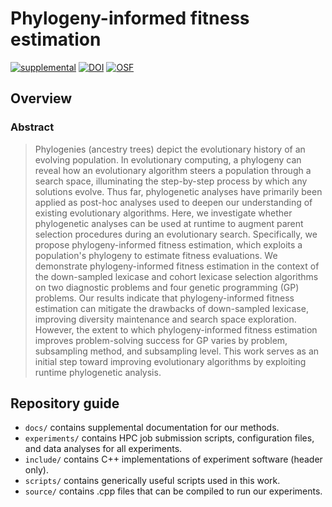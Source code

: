 # Phylogeny-informed fitness estimation

[![supplemental](https://img.shields.io/badge/go%20to-supplemental%20material-ff69b4)](https://lalejini.com/phylogeny-informed-evaluation/bookdown/_book/)
[![DOI](https://zenodo.org/badge/569026105.svg)](https://zenodo.org/badge/latestdoi/569026105)
[![OSF](https://img.shields.io/badge/data%20%40%20OSF-10.17605%2FOSF.IO%2FWXCKN-blue)](https://osf.io/wxckn/)

## Overview

### Abstract

> Phylogenies (ancestry trees) depict the evolutionary history of an evolving population.
In evolutionary computing, a phylogeny can reveal how an evolutionary algorithm steers a population through a search space, illuminating the step-by-step process by which any solutions evolve.
Thus far, phylogenetic analyses have primarily been applied as post-hoc analyses used to deepen our understanding of existing evolutionary algorithms.
Here, we investigate whether phylogenetic analyses can be used at runtime to augment parent selection procedures during an evolutionary search.
Specifically, we propose phylogeny-informed fitness estimation, which exploits a population's phylogeny to estimate fitness evaluations.
We demonstrate phylogeny-informed fitness estimation in the context of the down-sampled lexicase and cohort lexicase selection algorithms on two diagnostic problems and four genetic programming (GP) problems.
Our results indicate that phylogeny-informed fitness estimation can mitigate the drawbacks of down-sampled lexicase, improving diversity maintenance and search space exploration.
However, the extent to which phylogeny-informed fitness estimation improves problem-solving success for GP varies by problem, subsampling method, and subsampling level.
This work serves as an initial step toward improving evolutionary algorithms by exploiting runtime phylogenetic analysis.

## Repository guide

- `docs/` contains supplemental documentation for our methods.
- `experiments/` contains HPC job submission scripts, configuration files, and data analyses for all experiments.
- `include/` contains C++ implementations of experiment software (header only).
- `scripts/` contains generically useful scripts used in this work.
- `source/` contains .cpp files that can be compiled to run our experiments.

